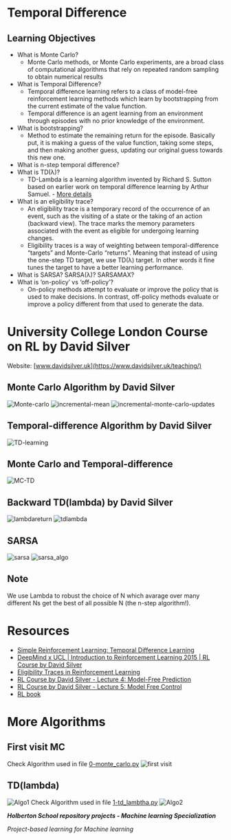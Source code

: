 # **Temporal Difference**

## **Learning Objectives**

* What is Monte Carlo?
	* Monte Carlo methods, or Monte Carlo experiments, are a broad class of computational algorithms that rely on repeated random sampling to obtain numerical results
* What is Temporal Difference?
	* Temporal difference learning refers to a class of model-free reinforcement learning methods which learn by bootstrapping from the current estimate of the value function.
	* Temporal difference is an agent learning from an environment through episodes with no prior knowledge of the environment.
* What is bootstrapping?
	* Method to estimate the remaining return for the episode. Basically put, it is making a guess of the value function, taking some steps, and then making another guess, updating our original guess towards this new one.
* What is n-step temporal difference?
* What is TD(λ)?
	* TD-Lambda is a learning algorithm invented by Richard S. Sutton based on earlier work on temporal difference learning by Arthur Samuel. - [More details](https://towardsdatascience.com/reinforcement-learning-td-%CE%BB-introduction-686a5e4f4e60)
* What is an eligibility trace?
	* An eligibility trace is a temporary record of the occurrence of an event, such as the visiting of a state or the taking of an action (backward view). The trace marks the memory parameters associated with the event as eligible for undergoing learning changes.
	* Eligibility traces is a way of weighting between temporal-difference “targets” and Monte-Carlo “returns”. Meaning that instead of using the one-step TD target, we use TD(λ) target. In other words it fine tunes the target to have a better learning performance.
* What is SARSA? SARSA(λ)? SARSAMAX?
* What is ‘on-policy’ vs ‘off-policy’?
	* On-policy methods attempt to evaluate or improve the policy that is used to make decisions. In contrast, off-policy methods evaluate or improve a policy different from that used to generate the data.

# **University College London Course on RL by David Silver**

Website: [www.davidsilver.uk](https://www.davidsilver.uk/teaching/)
## **Monte Carlo Algorithm  by David Silver**
![Monte-carlo](./img/Monte-carlo.png)
![incremental-mean](./img/incremental-mean.png)
![incremental-monte-carlo-updates](./img/incremental-monte-carlo-updates.png)

## **Temporal-difference Algorithm  by David Silver**
![TD-learning](./img/TD-learning.png)
## **Monte Carlo and Temporal-difference**
![MC-TD](./img/MC-TD.png)

## **Backward TD(lambda)  by David Silver**
![lambdareturn](./img/lambda_return.png)
![tdlambda](./img/backward_td_lambda.png)
## **SARSA**
![sarsa](./img/SARSA.png)
![sarsa_algo](./img/sarsa_lambda_algo.png)

## **Note**
We use Lambda to robust the choice of N which avarage over many different Ns get the best of all possible N (the n-step algorithm!).
# **Resources**

* [Simple Reinforcement Learning: Temporal Difference Learning](https://medium.com/@violante.andre/simple-reinforcement-learning-temporal-difference-learning-e883ea0d65b0)
* [DeepMind x UCL | Introduction to Reinforcement Learning 2015 | RL Course by David Silver](https://www.youtube.com/playlist?list=PLqYmG7hTraZDM-OYHWgPebj2MfCFzFObQ)
* [Eligibility Traces in Reinforcement Learning](https://towardsdatascience.com/eligibility-traces-in-reinforcement-learning-a6b458c019d6)
* [RL Course by David Silver - Lecture 4: Model-Free Prediction](https://www.youtube.com/watch?v=PnHCvfgC_ZA)
* [RL Course by David Silver - Lecture 5: Model Free Control](https://www.youtube.com/watch?v=0g4j2k_Ggc4)
* [RL book](http://incompleteideas.net/book/the-book-2nd.html?source=post_page---------------------------)
# **More Algorithms**

## **First visit MC**
Check Algorithm used in file [0-monte_carlo.py](./0-monte_carlo.py)
![first visit](./img/first-visit-MC.png)
## **TD(lambda)**
![Algo1](./img/TD_lambda_algo_1.png)
Check Algorithm used in file [1-td_lambtha.py](./1-td_lambtha.py)
![Algo2](./img/TD_lambda_algo_2.png)


***Holberton School repository projects - Machine learning Specialization***

*Project-based learning for Machine learning*

